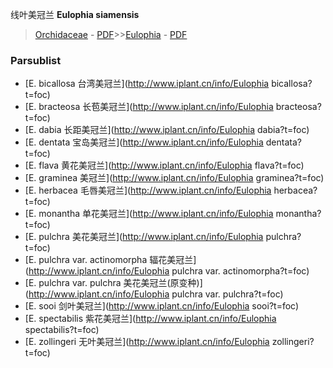 线叶美冠兰 **Eulophia siamensis**

> [Orchidaceae](http://www.iplant.cn/info/Orchidaceae?t=foc) - [PDF](http://www.iplant.cn/foc/pdf/Orchidaceae.pdf)>>[Eulophia](http://www.iplant.cn/info/Eulophia?t=foc) - [PDF](http://www.iplant.cn/foc/pdf/Eulophia.pdf)


### Parsublist

* [E.  bicallosa  台湾美冠兰](http://www.iplant.cn/info/Eulophia bicallosa?t=foc)
* [E.  bracteosa  长苞美冠兰](http://www.iplant.cn/info/Eulophia bracteosa?t=foc)
* [E.  dabia  长距美冠兰](http://www.iplant.cn/info/Eulophia dabia?t=foc)
* [E.  dentata  宝岛美冠兰](http://www.iplant.cn/info/Eulophia dentata?t=foc)
* [E.  flava  黄花美冠兰](http://www.iplant.cn/info/Eulophia flava?t=foc)
* [E.  graminea  美冠兰](http://www.iplant.cn/info/Eulophia graminea?t=foc)
* [E.  herbacea  毛唇美冠兰](http://www.iplant.cn/info/Eulophia herbacea?t=foc)
* [E.  monantha  单花美冠兰](http://www.iplant.cn/info/Eulophia monantha?t=foc)
* [E.  pulchra  美花美冠兰](http://www.iplant.cn/info/Eulophia pulchra?t=foc)
* [E.  pulchra var. actinomorpha  辐花美冠兰](http://www.iplant.cn/info/Eulophia pulchra var. actinomorpha?t=foc)
* [E.  pulchra var. pulchra  美花美冠兰(原变种)](http://www.iplant.cn/info/Eulophia pulchra var. pulchra?t=foc)
* [E.  sooi  剑叶美冠兰](http://www.iplant.cn/info/Eulophia sooi?t=foc)
* [E.  spectabilis  紫花美冠兰](http://www.iplant.cn/info/Eulophia spectabilis?t=foc)
* [E.  zollingeri  无叶美冠兰](http://www.iplant.cn/info/Eulophia zollingeri?t=foc)
